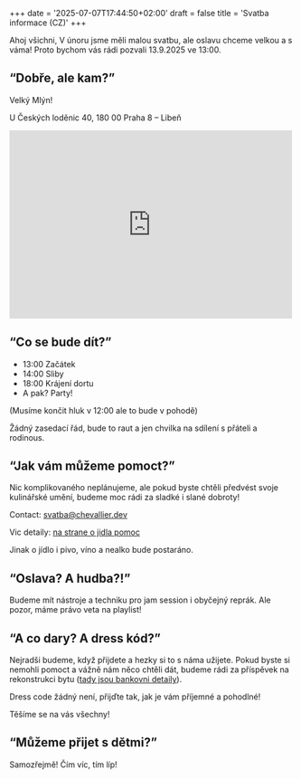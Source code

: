 +++
date = '2025-07-07T17:44:50+02:00'
draft = false
title = 'Svatba informace (CZ)'
+++

Ahoj všichni,
V únoru jsme měli malou svatbu, ale oslavu chceme velkou a s váma! Proto bychom vás rádi pozvali 13.9.2025 ve 13:00.

## “Dobře, ale kam?”

Velký Mlýn!

U Českých loděnic 40, 180 00 Praha 8 – Libeň

<iframe style="border:none" src="https://mapy.com/s/befokukane" width="500" height="333" frameborder="0"></iframe>


## “Co se bude dít?”

* 13:00 Začátek
* 14:00 Sliby
* 18:00 Krájení dortu
* A pak? Party!

(Musíme končit hluk v 12:00 ale to bude v pohodě)

Žádný zasedací řád, bude to raut a jen chvilka na sdílení s přáteli a rodinous.

## “Jak vám můžeme pomoct?”

Nic komplikovaného neplánujeme, ale pokud byste chtěli předvést svoje kulinářské umění, budeme moc rádi za sladké i slané dobroty!

Contact: [svatba@chevallier.dev](mailto:svatba@chevallier.dev)

Vic detaily: [na strane o jidla pomoc](/food-contrib)

Jinak o jídlo i pivo, víno a nealko bude postaráno.

## “Oslava? A hudba?!”

Budeme mít nástroje a techniku pro jam session i obyčejný reprák. Ale pozor, máme právo veta na playlist!

## “A co dary? A dress kód?”

Nejradši budeme, když přijdete a hezky si to s náma užijete. Pokud byste si nemohli pomoct a vážně nám něco chtěli dát, budeme rádi za příspěvek na rekonstrukci bytu ([tady jsou bankovni detaily](/bank-details)).

Dress code žádný není, přijďte tak, jak je vám příjemné a pohodlné!

Těšíme se na vás všechny!

## “Můžeme přijet s dětmi?”

Samozřejmě! Čím víc, tím líp!
